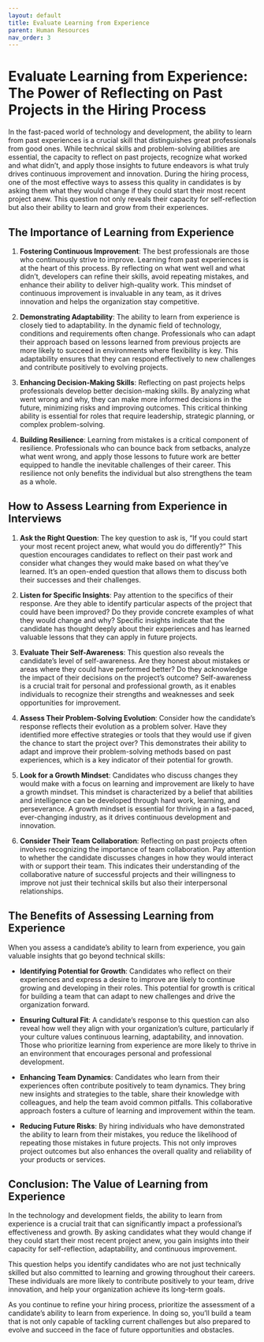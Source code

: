 ```yaml
---
layout: default
title: Evaluate Learning from Experience
parent: Human Resources
nav_order: 3
---
```

# Evaluate Learning from Experience: The Power of Reflecting on Past Projects in the Hiring Process

In the fast-paced world of technology and development, the ability to learn from past experiences is a crucial skill that distinguishes great professionals from good ones. While technical skills and problem-solving abilities are essential, the capacity to reflect on past projects, recognize what worked and what didn’t, and apply those insights to future endeavors is what truly drives continuous improvement and innovation. During the hiring process, one of the most effective ways to assess this quality in candidates is by asking them what they would change if they could start their most recent project anew. This question not only reveals their capacity for self-reflection but also their ability to learn and grow from their experiences.

## The Importance of Learning from Experience

1. **Fostering Continuous Improvement**:
   The best professionals are those who continuously strive to improve. Learning from past experiences is at the heart of this process. By reflecting on what went well and what didn’t, developers can refine their skills, avoid repeating mistakes, and enhance their ability to deliver high-quality work. This mindset of continuous improvement is invaluable in any team, as it drives innovation and helps the organization stay competitive.

2. **Demonstrating Adaptability**:
   The ability to learn from experience is closely tied to adaptability. In the dynamic field of technology, conditions and requirements often change. Professionals who can adapt their approach based on lessons learned from previous projects are more likely to succeed in environments where flexibility is key. This adaptability ensures that they can respond effectively to new challenges and contribute positively to evolving projects.

3. **Enhancing Decision-Making Skills**:
   Reflecting on past projects helps professionals develop better decision-making skills. By analyzing what went wrong and why, they can make more informed decisions in the future, minimizing risks and improving outcomes. This critical thinking ability is essential for roles that require leadership, strategic planning, or complex problem-solving.

4. **Building Resilience**:
   Learning from mistakes is a critical component of resilience. Professionals who can bounce back from setbacks, analyze what went wrong, and apply those lessons to future work are better equipped to handle the inevitable challenges of their career. This resilience not only benefits the individual but also strengthens the team as a whole.

## How to Assess Learning from Experience in Interviews

1. **Ask the Right Question**:
   The key question to ask is, “If you could start your most recent project anew, what would you do differently?” This question encourages candidates to reflect on their past work and consider what changes they would make based on what they’ve learned. It’s an open-ended question that allows them to discuss both their successes and their challenges.

2. **Listen for Specific Insights**:
   Pay attention to the specifics of their response. Are they able to identify particular aspects of the project that could have been improved? Do they provide concrete examples of what they would change and why? Specific insights indicate that the candidate has thought deeply about their experiences and has learned valuable lessons that they can apply in future projects.

3. **Evaluate Their Self-Awareness**:
   This question also reveals the candidate’s level of self-awareness. Are they honest about mistakes or areas where they could have performed better? Do they acknowledge the impact of their decisions on the project’s outcome? Self-awareness is a crucial trait for personal and professional growth, as it enables individuals to recognize their strengths and weaknesses and seek opportunities for improvement.

4. **Assess Their Problem-Solving Evolution**:
   Consider how the candidate’s response reflects their evolution as a problem solver. Have they identified more effective strategies or tools that they would use if given the chance to start the project over? This demonstrates their ability to adapt and improve their problem-solving methods based on past experiences, which is a key indicator of their potential for growth.

5. **Look for a Growth Mindset**:
   Candidates who discuss changes they would make with a focus on learning and improvement are likely to have a growth mindset. This mindset is characterized by a belief that abilities and intelligence can be developed through hard work, learning, and perseverance. A growth mindset is essential for thriving in a fast-paced, ever-changing industry, as it drives continuous development and innovation.

6. **Consider Their Team Collaboration**:
   Reflecting on past projects often involves recognizing the importance of team collaboration. Pay attention to whether the candidate discusses changes in how they would interact with or support their team. This indicates their understanding of the collaborative nature of successful projects and their willingness to improve not just their technical skills but also their interpersonal relationships.

## The Benefits of Assessing Learning from Experience

When you assess a candidate’s ability to learn from experience, you gain valuable insights that go beyond technical skills:

- **Identifying Potential for Growth**: Candidates who reflect on their experiences and express a desire to improve are likely to continue growing and developing in their roles. This potential for growth is critical for building a team that can adapt to new challenges and drive the organization forward.

- **Ensuring Cultural Fit**: A candidate’s response to this question can also reveal how well they align with your organization’s culture, particularly if your culture values continuous learning, adaptability, and innovation. Those who prioritize learning from experience are more likely to thrive in an environment that encourages personal and professional development.

- **Enhancing Team Dynamics**: Candidates who learn from their experiences often contribute positively to team dynamics. They bring new insights and strategies to the table, share their knowledge with colleagues, and help the team avoid common pitfalls. This collaborative approach fosters a culture of learning and improvement within the team.

- **Reducing Future Risks**: By hiring individuals who have demonstrated the ability to learn from their mistakes, you reduce the likelihood of repeating those mistakes in future projects. This not only improves project outcomes but also enhances the overall quality and reliability of your products or services.

## Conclusion: The Value of Learning from Experience

In the technology and development fields, the ability to learn from experience is a crucial trait that can significantly impact a professional’s effectiveness and growth. By asking candidates what they would change if they could start their most recent project anew, you gain insights into their capacity for self-reflection, adaptability, and continuous improvement.

This question helps you identify candidates who are not just technically skilled but also committed to learning and growing throughout their careers. These individuals are more likely to contribute positively to your team, drive innovation, and help your organization achieve its long-term goals.

As you continue to refine your hiring process, prioritize the assessment of a candidate’s ability to learn from experience. In doing so, you’ll build a team that is not only capable of tackling current challenges but also prepared to evolve and succeed in the face of future opportunities and obstacles.